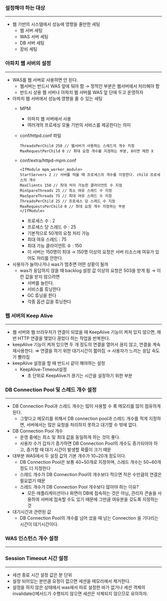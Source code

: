 ### 설정해야 하는 대상

---

- 웹 기반의 시스템에서 성능에 영향을 줄만한 세팅
    - 웹 서버 세팅
    - WAS 서버 세팅
    - DB 서버 세팅
    - 장비 세팅
    

### 아파치 웹 서버의 설정

---

- WAS를 웹 서버로 사용하면 안 된다.
    - 웹서버는 반드시 WAS 앞에 둬야 함 → 정적인 부분은 웹서버에서 처리해야 함
    - 반드시 상용 웹 서버나 아파치 웹 서버를 WAS 앞 단에 두고 운영하자
- 아파치 웹 서버에서 성능에 영향을 줄 수 있는 세팅
    - MPM
        - 아파치 웹 서버에서 사용
        - 여러개의 프로세싱 모듈 기반의 서비스를 제공한다는 의미
    - conf/httpd.conf 파일
        
        ```
        ThreadsPerChild 250 // 웹서버가 사용하는 스레드의 개수 지정
        MaxRequestPerChild 0 // 최대 요청 개수를 지정하는 부분, 0이면 제한 X
        ```
        
    - conf/extra/httpd-mpm.conf
        
        ```
        <IfModule mpm_worker_module>
        StartServers 2 // 서버를 띄울 때 프로세스의 개수를 지정한다. child 프로세스의 개수
        MaxClients 150 // 최대 처리 가능한 클라이언트 수 지정
        MinSpareThreads 25 // 최소 여유 스레드 수 지정
        MaxSpareThreads 75 // 최대 여유 스레드 수 지정
        ThreadsPerChild 25 // 프로세스 당 스레드 수 지정
        MaxRequestsPerChild 0 // 최대 요청 개수 지정하는 부분
        </IfModule>
        ```
        
        - 프로세스 수 : 2
        - 프로세스 당 스레드 수 : 25
        - 기본적으로 50개의 요청 처리 가능
        - 최대 여유 스레드 : 75
        - 최대 가능 클라이언트 수 : 150
        - 이 서버는 150명이 최대 → 150명 이상의 요청은 서버 리소스에 여유가 있어도 처리를 안한다.
- 사용자가 늘어나거나 was가 멈추면 어떤 상황이 될까
    - was가 응답하지 않을 때 backlog 설정 값 이상의 요청은 503을 받게 됨 → 이런 값을 받지 않으려면
        - 서버를 늘린다.
        - 서비스를 튜닝한다
        - GC 튜닝을 한다
        - 각종 옵션 값을 튜닝한다

### 웹 서버의 Keep Alive

---

- 웹 서버와 웹 브라우저가 연결이 되었을 때 KeepAlive 기능이 켜져 있지 않으면, 매번 HTTP 연결을 맺었다 끊었다 하는 작업을 반복한다.
- keepAlive 기능이 켜져 있으면 두 개 정도의 연결을 열어서 끊지 않고, 연결을 계속 재사용한다. ⇒ 연결을 하기 위한 대기시간이 짧아짐 → 사용자가 느끼는 응답 속도가 빨라짐
- keepAlive 설정을 할 때 반드시 같이 해야하는 설정
    - KeepAlive-Timeout설정
        - 초 단위로 KeepAlive가 끊기는 시간을 설정하기 위한 부분
        

### DB Connection Pool 및 스레드 개수 설정

---

- DB Connection Pool과 스레드 개수는 많이 사용할 수 록 메모리를 많이 점유하게 된다.
    - 그렇다고 메모리를 위해서 DB connection pool과 스레드 개수를 적게 지정하면, 서버에서는 많은 요청을 처리하지 못하고 대기할 수 밖에 없다.
- DB Connection Pool 개수
    - 운영 중에는 최소 및 최대 값을 동일하게 하는 것이 좋다.
    - 사용자 수가 갑자기 증가하면 DB Connection Pool의 개수도 증가되어야 하고, 증가할 때 대기 시간이 발생할 확률이 크기 때문
- 대부분 WAS에서 두 설정 값의 기본 개수가 10~20개 정도이다.
    - DB Connection Pool은 보통 40~50개로 지정하며, 스레드 개수는 50~60개 정도 더 지정한다
    - 스레드 개수가 DB Connection Pool의 개수보다 적으면 적은 수만큼의 연결은 필요없기 때문
    - 스레드 개수가 DB Connection Pool 개수보다 많아야 하는 이유?
        - 모든 애플리케이션이나 화면이 DB에 접속하는 것은 아님, 관리자 콘솔을 사용하여 서버에 접속할 수도 있기 때문에 그만큼 여유분을 갖도록 지정하는 것
- 대기시간과 관련된 값
    - DB Connection Pool의 개수를 넘어 섰을 때 남는 Connection 을 기다리는 시간이 대기시간이다.
    

### WAS 인스턴스 개수 설정

---

### Session Timeout 시간 설정

---

- 세션 종료 시간 설정 값은 분 단위
- 설정 되어있는 분만큼 요청이 없으면 세션을 메모리에서 제거한다.
- 설정을 하지 않은 상태에서 was에서 따로 설정한 바가 없거나 세션 객체의 invalidate()메서드가 수행되지 않으면 세션은 삭제되지 않으므로 유의하자.
